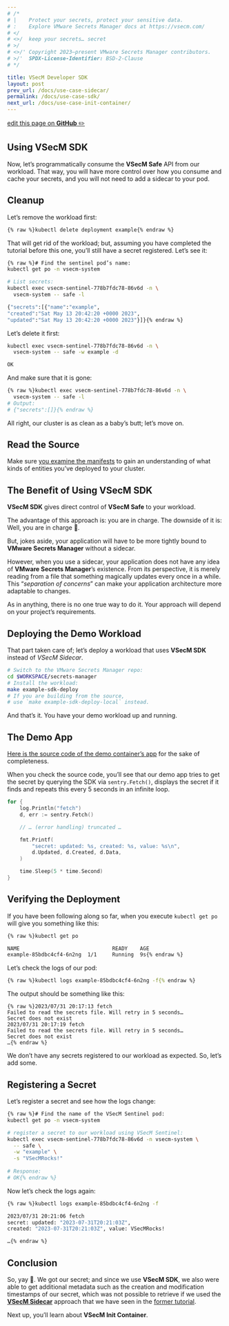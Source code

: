 ```yaml
---
# /*
# |    Protect your secrets, protect your sensitive data.
# :    Explore VMware Secrets Manager docs at https://vsecm.com/
# </
# <>/  keep your secrets… secret
# >/
# <>/' Copyright 2023–present VMware Secrets Manager contributors.
# >/'  SPDX-License-Identifier: BSD-2-Clause
# */

title: VSecM Developer SDK
layout: post
prev_url: /docs/use-case-sidecar/
permalink: /docs/use-case-sdk/
next_url: /docs/use-case-init-container/
---
```


<p class="github-button"
><a href="https://github.com/vmware-tanzu/secrets-manager/blob/main/docs/_pages/0210-sdk.md"
>edit this page on <strong>GitHub</strong> ✏️</a></p>

## Using **VSecM SDK**

Now, let’s programmatically consume the **VSecM Safe** API from our
workload. That way, you will have more control over how you consume and cache
your secrets, and you will not need to add a sidecar to your pod.

## Cleanup

Let’s remove the workload first:

```bash 
{% raw %}kubectl delete deployment example{% endraw %}
```

That will get rid of the workload; but, assuming you have completed the tutorial
before this one, you’ll still have a secret registered. Let’s see it:

```bash
{% raw %}# Find the sentinel pod’s name:
kubectl get po -n vsecm-system

# List secrets:
kubectl exec vsecm-sentinel-778b7fdc78-86v6d -n \
  vsecm-system -- safe -l

{"secrets":[{"name":"example",
"created":"Sat May 13 20:42:20 +0000 2023",
"updated":"Sat May 13 20:42:20 +0000 2023"}]}{% endraw %}
```

Let’s delete it first:

```bash 
kubectl exec vsecm-sentinel-778b7fdc78-86v6d -n \
  vsecm-system -- safe -w example -d

OK
```

And make sure that it is gone:

```bash
{% raw %}kubectl exec vsecm-sentinel-778b7fdc78-86v6d -n \
  vsecm-system -- safe -l
# Output:
# {"secrets":[]}{% endraw %}
```

All right, our cluster is as clean as a baby’s butt; let’s move on.

## Read the Source

Make sure [you examine the manifests][workload-yaml] to gain an understanding
of what kinds of entities you’ve deployed to your cluster.

[workload-yaml]: https://github.com/vmware-tanzu/secrets-manager/tree/main/examples/using-sdk/k8s

## The Benefit of Using **VSecM SDK**

**VSecM SDK** gives direct control of **VSecM Safe** to your workload.

The advantage of this approach is: you are in charge.
The downside of it is: Well, you are in charge 🙂.

But, jokes aside, your application will have to be
more tightly bound to **VMware Secrets Manager** without a sidecar.

However, when you use a sidecar, your application does not have any idea of
**VMware Secrets Manager**’s existence. From its perspective, it is merely reading from a file
that something magically updates every once in a while. This
“*separation of concerns*” can make your application architecture more
adaptable to changes.

As in anything, there is no one true way to do it. Your approach will depend
on your project’s requirements.

## Deploying the Demo Workload

That part taken care of; let’s deploy a workload that uses **VSecM SDK**
instead of *VSecM Sidecar*.

```bash 
# Switch to the VMware Secrets Manager repo:
cd $WORKSPACE/secrets-manager
# Install the workload:
make example-sdk-deploy
# If you are building from the source, 
# use `make example-sdk-deploy-local` instead.
```

And that’s it. You have your demo workload up and running.

## The Demo App

[Here is the source code of the demo container’s app][workload-src] for the
sake of completeness.

[workload-src]: https://github.com/vmware-tanzu/secrets-manager/blob/main/examples/using-sdk/main.go

When you check the source code, you’ll see that our demo app tries to get the
secret by querying the SDK via `sentry.Fetch()`, displays the secret if it finds
and repeats this every 5 seconds in an infinite loop.

```go 
for {
	log.Println("fetch")
	d, err := sentry.Fetch()

	// … (error handling) truncated …

	fmt.Printf(
		"secret: updated: %s, created: %s, value: %s\n",
		d.Updated, d.Created, d.Data,
	)

	time.Sleep(5 * time.Second)
}
```

## Verifying the Deployment

If you have been following along so far, when you execute `kubectl get po` will
give you something like this:

```bash 
{% raw %}kubectl get po

NAME                              READY    AGE
example-85bdbc4cf4-6n2ng  1/1     Running  9s{% endraw %}
```

Let’s check the logs of our pod:

```bash 
{% raw %}kubectl logs example-85bdbc4cf4-6n2ng -f{% endraw %}
```

The output should be something like this:

```text
{% raw %}2023/07/31 20:17:13 fetch
Failed to read the secrets file. Will retry in 5 seconds…
Secret does not exist
2023/07/31 20:17:19 fetch
Failed to read the secrets file. Will retry in 5 seconds…
Secret does not exist
…{% endraw %}
```

We don’t have any secrets registered to our workload as expected. So, let’s
add some.

## Registering a Secret

Let’s register a secret and see how the logs change:

```bash 
{% raw %}# Find the name of the VSecM Sentinel pod:
kubectl get po -n vsecm-system

# register a secret to our workload using VSecM Sentinel:
kubectl exec vsecm-sentinel-778b7fdc78-86v6d -n vsecm-system \
  -- safe \
  -w "example" \
  -s "VSecMRocks!"
  
# Response: 
# OK{% endraw %}
```

Now let’s check the logs again:

```bash 
{% raw %}kubectl logs example-85bdbc4cf4-6n2ng -f

2023/07/31 20:21:06 fetch
secret: updated: "2023-07-31T20:21:03Z", 
created: "2023-07-31T20:21:03Z", value: VSecMRocks!

…{% endraw %}
```

[demo-sidecar]: /docs/use-case-sidecar

## Conclusion

So, yay 🎉.  We got our secret; and since we use **VSecM SDK**, 
we also were able to get additional metadata such as the creation and modification 
timestamps of our secret, which was not possible to retrieve if we used the
[**VSecM Sidecar**][demo-sidecar] approach that we have seen in the
[former tutorial][demo-sidecar].

Next up, you’ll learn about **VSecM Init Container**.
